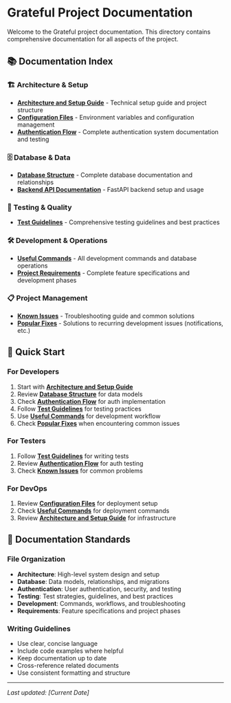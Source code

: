 # Grateful Project Documentation

Welcome to the Grateful project documentation. This directory contains comprehensive documentation for all aspects of the project.

## 📚 Documentation Index

### 🏗️ Architecture & Setup
- **[Architecture and Setup Guide](ARCHITECTURE_AND_SETUP.md)** - Technical setup guide and project structure
- **[Configuration Files](CONFIGURATION_FILES.md)** - Environment variables and configuration management
- **[Authentication Flow](AUTHENTICATION_FLOW.md)** - Complete authentication system documentation and testing

### 🗄️ Database & Data
- **[Database Structure](DATABASE_STRUCTURE.md)** - Complete database documentation and relationships
- **[Backend API Documentation](../api/BACKEND_API_DOCUMENTATION.md)** - FastAPI backend setup and usage

### 🧪 Testing & Quality
- **[Test Guidelines](TEST_GUIDELINES.md)** - Comprehensive testing guidelines and best practices

### 🛠️ Development & Operations
- **[Useful Commands](USEFUL_COMMANDS.md)** - All development commands and database operations
- **[Project Requirements](GRATEFUL_PRD.md)** - Complete feature specifications and development phases

### 📋 Project Management
- **[Known Issues](KNOWN_ISSUES.md)** - Troubleshooting guide and common solutions
- **[Popular Fixes](POPULAR_FIXES.md)** - Solutions to recurring development issues (notifications, etc.)

## 🚀 Quick Start

### For Developers
1. Start with **[Architecture and Setup Guide](ARCHITECTURE_AND_SETUP.md)**
2. Review **[Database Structure](DATABASE_STRUCTURE.md)** for data models
3. Check **[Authentication Flow](AUTHENTICATION_FLOW.md)** for auth implementation
4. Follow **[Test Guidelines](TEST_GUIDELINES.md)** for testing practices
5. Use **[Useful Commands](USEFUL_COMMANDS.md)** for development workflow
6. Check **[Popular Fixes](POPULAR_FIXES.md)** when encountering common issues

### For Testers
1. Follow **[Test Guidelines](TEST_GUIDELINES.md)** for writing tests
2. Review **[Authentication Flow](AUTHENTICATION_FLOW.md)** for auth testing
3. Check **[Known Issues](KNOWN_ISSUES.md)** for common problems

### For DevOps
1. Review **[Configuration Files](CONFIGURATION_FILES.md)** for deployment setup
2. Check **[Useful Commands](USEFUL_COMMANDS.md)** for deployment commands
3. Review **[Architecture and Setup Guide](ARCHITECTURE_AND_SETUP.md)** for infrastructure

## 📝 Documentation Standards

### File Organization
- **Architecture**: High-level system design and setup
- **Database**: Data models, relationships, and migrations
- **Authentication**: User authentication, security, and testing
- **Testing**: Test strategies, guidelines, and best practices
- **Development**: Commands, workflows, and troubleshooting
- **Requirements**: Feature specifications and project phases

### Writing Guidelines
- Use clear, concise language
- Include code examples where helpful
- Keep documentation up to date
- Cross-reference related documents
- Use consistent formatting and structure

---

*Last updated: [Current Date]* 